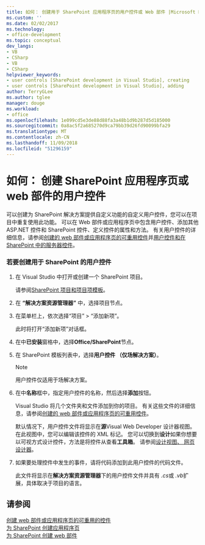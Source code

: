 ```yaml
---
title: 如何： 创建用于 SharePoint 应用程序页的用户控件或 Web 部件 |Microsoft Docs
ms.custom: ''
ms.date: 02/02/2017
ms.technology:
- office-development
ms.topic: conceptual
dev_langs:
- VB
- CSharp
- VB
- CSharp
helpviewer_keywords:
- user controls [SharePoint development in Visual Studio], creating
- user controls [SharePoint development in Visual Studio], adding
author: TerryGLee
ms.author: tglee
manager: douge
ms.workload:
- office
ms.openlocfilehash: 1e099cd5e3de88d88fa3a48b1d9b287d5d185000
ms.sourcegitcommit: 0a8ac5f2a685270d9ca79bb39d26fd90099bfa29
ms.translationtype: MT
ms.contentlocale: zh-CN
ms.lasthandoff: 11/09/2018
ms.locfileid: "51296159"
---
```

# <a name="how-to-create-a-user-control-for-a-sharepoint-application-page-or-web-part"></a>如何： 创建 SharePoint 应用程序页或 web 部件的用户控件
  可以创建为 SharePoint 解决方案提供自定义功能的自定义用户控件，您可以在项目中重复使用此功能。 可以在 Web 部件或应用程序页中包含用户控件、添加其他 ASP.NET 控件和 SharePoint 控件、定义控件的属性和方法。 有关用户控件的详细信息，请参阅[创建的 web 部件或应用程序页的可重用控件](../sharepoint/creating-reusable-controls-for-web-parts-or-application-pages.md)并[用户控件和在 SharePoint 中的服务器控件](https://blogs.msdn.microsoft.com/kaevans/2011/04/28/user-controls-and-server-controls-in-sharepoint/)。  
  
### <a name="to-create-a-user-control-for-sharepoint"></a>若要创建用于 SharePoint 的用户控件  
  
1.  在 Visual Studio 中打开或创建一个 SharePoint 项目。  
  
     请参阅[SharePoint 项目和项目项模板](../sharepoint/sharepoint-project-and-project-item-templates.md)。  
  
2.  在 **“解决方案资源管理器”** 中，选择项目节点。  
  
3.  在菜单栏上，依次选择“项目” > “添加新项”。  
  
     此时将打开“添加新项”对话框。  
  
4.  在中**已安装**窗格中，选择**Office/SharePoint**节点。  
  
5.  在 SharePoint 模板列表中，选择**用户控件 （仅场解决方案）**。  
  
    > [!NOTE]  
    >  用户控件仅适用于场解决方案。  
  
6.  在中**名称**框中，指定用户控件的名称，然后选择**添加**按钮。  
  
     Visual Studio 将几个文件夹和文件添加到你的项目。 有关这些文件的详细信息，请参阅[创建的 web 部件或应用程序页的可重用控件](../sharepoint/creating-reusable-controls-for-web-parts-or-application-pages.md)。  
  
     默认情况下，用户控件文件将显示在**源**Visual Web Developer 设计器视图。 在此视图中，您可以编辑该控件的 XML 标记。 您可以切换到**设计**如果你想要以可视方式设计控件，方法是将控件从查看**工具箱**。 请参阅[设计视图、 网页设计器](/previous-versions/aspnet/ms178149\(v\=vs.100\))。  
  
7.  如果要处理控件中发生的事件，请将代码添加到此用户控件的代码文件。  
  
     此文件将显示在**解决方案资源管理器**下的用户控件文件并具有 *.cs*或 *.vb*扩展，具体取决于项目的语言。  
  
## <a name="see-also"></a>请参阅
 [创建 web 部件或应用程序页的可重用的控件](../sharepoint/creating-reusable-controls-for-web-parts-or-application-pages.md)   
 [为 SharePoint 创建应用程序页](../sharepoint/creating-application-pages-for-sharepoint.md)   
 [为 SharePoint 创建 web 部件](../sharepoint/creating-web-parts-for-sharepoint.md)  
  
